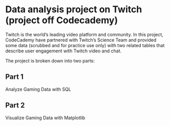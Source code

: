 # Data analysis project on Twitch (project off Codecademy)

Twitch is the world’s leading video platform and community.
In this project, CodeCademy have partnered with Twitch’s Science Team and provided some data (scrubbed and for practice use only) with two related tables that describe user engagement with Twitch video and chat. 

The project is broken down into two parts:

## Part 1
Analyze Gaming Data with SQL

## Part 2

Visualize Gaming Data with Matplotlib
